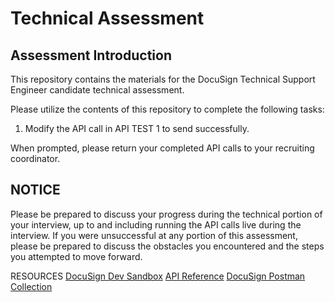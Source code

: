 # Technical Assessment

## Assessment Introduction

This repository contains the materials for the DocuSign Technical Support Engineer candidate technical assessment.

Please utilize the contents of this repository to complete the following tasks:

1. Modify the API call in API TEST 1 to send successfully.



When prompted, please return your completed API calls to your recruiting coordinator.

## NOTICE
Please be prepared to discuss your progress during the technical portion of your interview, up to and including running the API calls live during the interview. If you were unsuccessful at any portion of this assessment, please be prepared to discuss the obstacles you encountered and the steps you attempted to move forward.

RESOURCES
[DocuSign Dev Sandbox](https://go.docusign.com/sandbox/productshot/)
[API Reference](https://developers.docusign.com/docs/esign-rest-api/reference/)
[DocuSign Postman Collection](https://www.docusign.com/blog/dsdev-please-mr-postman)

